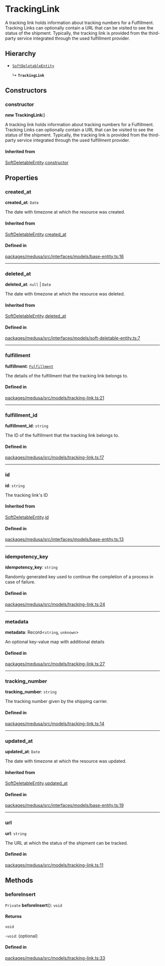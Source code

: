 # TrackingLink

A tracking link holds information about tracking numbers for a Fulfillment. Tracking Links can optionally contain a URL that can be visited to see the status of the shipment. Typically, the tracking link is provided from the third-party service integrated through the used fulfillment provider.

## Hierarchy

- [`SoftDeletableEntity`](SoftDeletableEntity.md)

  ↳ **`TrackingLink`**

## Constructors

### constructor

**new TrackingLink**()

A tracking link holds information about tracking numbers for a Fulfillment. Tracking Links can optionally contain a URL that can be visited to see the status of the shipment. Typically, the tracking link is provided from the third-party service integrated through the used fulfillment provider.

#### Inherited from

[SoftDeletableEntity](SoftDeletableEntity.md).[constructor](SoftDeletableEntity.md#constructor)

## Properties

### created\_at

 **created\_at**: `Date`

The date with timezone at which the resource was created.

#### Inherited from

[SoftDeletableEntity](SoftDeletableEntity.md).[created_at](SoftDeletableEntity.md#created_at)

#### Defined in

[packages/medusa/src/interfaces/models/base-entity.ts:16](https://github.com/medusajs/medusa/blob/e39010127/packages/medusa/src/interfaces/models/base-entity.ts#L16)

___

### deleted\_at

 **deleted\_at**: ``null`` \| `Date`

The date with timezone at which the resource was deleted.

#### Inherited from

[SoftDeletableEntity](SoftDeletableEntity.md).[deleted_at](SoftDeletableEntity.md#deleted_at)

#### Defined in

[packages/medusa/src/interfaces/models/soft-deletable-entity.ts:7](https://github.com/medusajs/medusa/blob/e39010127/packages/medusa/src/interfaces/models/soft-deletable-entity.ts#L7)

___

### fulfillment

 **fulfillment**: [`Fulfillment`](Fulfillment.md)

The details of the fulfillment that the tracking link belongs to.

#### Defined in

[packages/medusa/src/models/tracking-link.ts:21](https://github.com/medusajs/medusa/blob/e39010127/packages/medusa/src/models/tracking-link.ts#L21)

___

### fulfillment\_id

 **fulfillment\_id**: `string`

The ID of the fulfillment that the tracking link belongs to.

#### Defined in

[packages/medusa/src/models/tracking-link.ts:17](https://github.com/medusajs/medusa/blob/e39010127/packages/medusa/src/models/tracking-link.ts#L17)

___

### id

 **id**: `string`

The tracking link's ID

#### Inherited from

[SoftDeletableEntity](SoftDeletableEntity.md).[id](SoftDeletableEntity.md#id)

#### Defined in

[packages/medusa/src/interfaces/models/base-entity.ts:13](https://github.com/medusajs/medusa/blob/e39010127/packages/medusa/src/interfaces/models/base-entity.ts#L13)

___

### idempotency\_key

 **idempotency\_key**: `string`

Randomly generated key used to continue the completion of a process in case of failure.

#### Defined in

[packages/medusa/src/models/tracking-link.ts:24](https://github.com/medusajs/medusa/blob/e39010127/packages/medusa/src/models/tracking-link.ts#L24)

___

### metadata

 **metadata**: Record<`string`, `unknown`\>

An optional key-value map with additional details

#### Defined in

[packages/medusa/src/models/tracking-link.ts:27](https://github.com/medusajs/medusa/blob/e39010127/packages/medusa/src/models/tracking-link.ts#L27)

___

### tracking\_number

 **tracking\_number**: `string`

The tracking number given by the shipping carrier.

#### Defined in

[packages/medusa/src/models/tracking-link.ts:14](https://github.com/medusajs/medusa/blob/e39010127/packages/medusa/src/models/tracking-link.ts#L14)

___

### updated\_at

 **updated\_at**: `Date`

The date with timezone at which the resource was updated.

#### Inherited from

[SoftDeletableEntity](SoftDeletableEntity.md).[updated_at](SoftDeletableEntity.md#updated_at)

#### Defined in

[packages/medusa/src/interfaces/models/base-entity.ts:19](https://github.com/medusajs/medusa/blob/e39010127/packages/medusa/src/interfaces/models/base-entity.ts#L19)

___

### url

 **url**: `string`

The URL at which the status of the shipment can be tracked.

#### Defined in

[packages/medusa/src/models/tracking-link.ts:11](https://github.com/medusajs/medusa/blob/e39010127/packages/medusa/src/models/tracking-link.ts#L11)

## Methods

### beforeInsert

`Private` **beforeInsert**(): `void`

#### Returns

`void`

-`void`: (optional) 

#### Defined in

[packages/medusa/src/models/tracking-link.ts:33](https://github.com/medusajs/medusa/blob/e39010127/packages/medusa/src/models/tracking-link.ts#L33)
